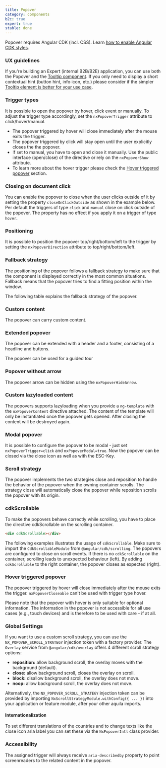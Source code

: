 ```yaml
---
title: Popover
category: components
b2c: true
expert: true
stable: done
---
```


Popover requires Angular CDK (incl. CSS). Learn [how to enable Angular CDK styles](./documentation/overlay/overview#angular-cdk).

### UX guidelines

If you're building an Expert (internal B2B/B2E) application, you can use both the Popover and the [Tooltip component](./documentation/tooltip/overview#ux-guidelines). If you only need to display a short contextual hint (button hint, info icon, etc.) please consider if the simpler [Tooltip element is better for your use case](./documentation/tooltip/overview#ux-guidelines).

### Trigger types

It is possible to open the popover by hover, click event or manually. To adjust the trigger type accordingly, set the `nxPopoverTrigger` attribute to click/hover/manual.

-   The popover triggered by hover will close immediately after the mouse exits the trigger.
-   The popover triggered by click will stay open until the user explicitly closes the the popover.
-   If set to manual, you have to open and close it manually. Use the public interface (open/close) of the directive or rely on the `nxPopoverShow` attribute.
-   To learn more about the hover trigger please check the [Hover triggered popover](./documentation/popover/overview#hover-triggered-popover) section.
<!-- example(popover-trigger) -->

### Closing on document click

You can enable the popover to close when the user clicks outside of it by setting the property `closeOnClickOutside` as shown in the example below. Per default the triggers of type `click` and `manual` close on click outside of the popover. The property has no effect if you apply it on a trigger of type `hover`.

<!-- example(popover-click-outside) -->

### Positioning

It is possible to position the popover top/right/bottom/left to the trigger by setting the `nxPopoverDirection` attribute to top/right/bottom/left.

<!-- example(popover-positioning) -->

### Fallback strategy

The positioning of the popover follows a fallback strategy to make sure that the component is displayed correctly in the most common situations. Fallback means that the popover tries to find a fitting position within the window.

The following table explains the fallback strategy of the popover.

<!-- example(popover-table, { "hideHeader": true }) -->

### Custom content

The popover can carry custom content.

<!-- example(popover-custom) -->

### Extended popover

The popover can be extended with a header and a footer, consisting of a headline and buttons.

<!-- example(popover-extended) -->

The popover can be used for a guided tour

<!-- example(popover-guided-tour) -->

### Popover without arrow

The popover arrow can be hidden using the `nxPopoverHideArrow`.

<!-- example(popover-without-arrow) -->

### Custom lazyloaded content

The popovers supports lazyloading when you provide a `ng-template` with the `nxPopoverContent` directive attached. The content of the template will only be instantiated once the popover gets opened. After closing the content will be destroyed again.

<!-- example(popover-lazyload) -->

### Modal popover

It is possible to configure the popover to be modal - just set `nxPopoverTrigger=click` and `nxPopoverModal=true`. Now the popover can be closed via the close icon as well as with the ESC-Key.

<!-- example(popover-modal) -->

### Scroll strategy

The popover implements the two strategies close and reposition to handle the behavior of the popover when the owning container scrolls. The strategy close will automatically close the popover while reposition scrolls the popover with its origin.

<!-- example(popover-scroll) -->

### cdkScrollable

To make the popovers behave correctly while scrolling, you have to place the directive cdkScrollable on the scrolling container.

```html
<div cdkScrollable></div>
```

The following examples illustrates the usage of `cdkScrollable`. Make sure to import the `CdkScrollableModule` from `@angular/cdk/scrolling`. The popovers are configured to close on scroll events. If there is no `cdkScrollable` on the container, scrolling leads to unexpected behaviour (left). By adding `cdkScrollable` to the right container, the popover closes as expected (right).

<!-- example(popover-scrollable) -->

### Hover triggered popover

The popover triggered by hover will close immediately after the mouse exits the trigger. `nxPopoverCloseable` can't be used with trigger type hover.

Please note that the popover with hover is only suitable for optional information. The information in the popover is not accessible for all use cases (e.g., touch devices) and is therefore to be used with care - if at all.

<!-- example(popover-hover) -->

### Global Settings

If you want to use a custom scroll strategy, you can use the `NX_POPOVER_SCROLL_STRATEGY` injection token with a factory provider. The `Overlay` service from `@angular/cdk/overlay` offers 4 different scroll strategy options:

-   **reposition:** allow background scroll, the overlay moves with the background (default).
-   **close:** allow background scroll, closes the overlay on scroll.
-   **block:** disallow background scroll, the overlay does not move.
-   **noop:** allow background scroll, the overlay does not move.

<!-- example(popover-scroll-strategy-provider) -->

Alternatively, the `NX_POPOVER_SCROLL_STRATEGY` injection token can be provided by importing `NxScrollStrategyModule.withConfig({ ... })` into your application or feature module, after your other aquila imports.

#### Internationalization

To set different translations of the countries and to change texts like the close icon aria label you can set these via the `NxPopoverIntl` class provider.

<!-- example(popover-i18n) -->

### Accessibility

The assigned trigger will always receive `aria-describedby` property to point screenreaders to the related content in the popover.
